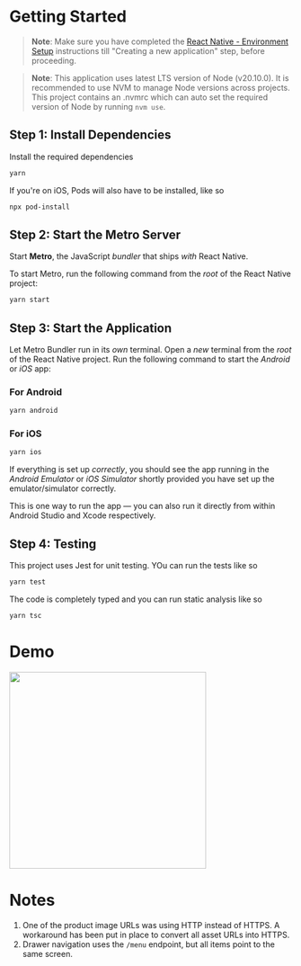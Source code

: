 # Getting Started

> **Note**: Make sure you have completed the [React Native - Environment Setup](https://reactnative.dev/docs/environment-setup) instructions till "Creating a new application" step, before proceeding.

> **Note**: This application uses latest LTS version of Node (v20.10.0). It is recommended to use NVM to manage Node versions across projects. This project contains an .nvmrc which can auto set the required version of Node by running `nvm use`.

## Step 1: Install Dependencies

Install the required dependencies

```bash
yarn
```

If you're on iOS, Pods will also have to be installed, like so

```bash
npx pod-install
```

## Step 2: Start the Metro Server

Start **Metro**, the JavaScript _bundler_ that ships _with_ React Native.

To start Metro, run the following command from the _root_ of the React Native project:

```bash
yarn start
```

## Step 3: Start the Application

Let Metro Bundler run in its _own_ terminal. Open a _new_ terminal from the _root_ of the React Native project. Run the following command to start the _Android_ or _iOS_ app:

### For Android

```bash
yarn android
```

### For iOS

```bash
yarn ios
```

If everything is set up _correctly_, you should see the app running in the _Android Emulator_ or _iOS Simulator_ shortly provided you have set up the emulator/simulator correctly.

This is one way to run the app — you can also run it directly from within Android Studio and Xcode respectively.

## Step 4: Testing

This project uses Jest for unit testing. YOu can run the tests like so

```bash
yarn test
```

The code is completely typed and you can run static analysis like so

```bash
yarn tsc
```

# Demo

<img src="demo.gif" width="350"/>

# Notes

1. One of the product image URLs was using HTTP instead of HTTPS. A workaround has been put in place to convert all asset URLs into HTTPS.
2. Drawer navigation uses the `/menu` endpoint, but all items point to the same screen.
